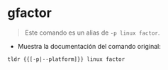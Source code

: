 # gfactor

> Este comando es un alias de `-p linux factor`.

- Muestra la documentación del comando original:

`tldr {{[-p|--platform]}} linux factor`
